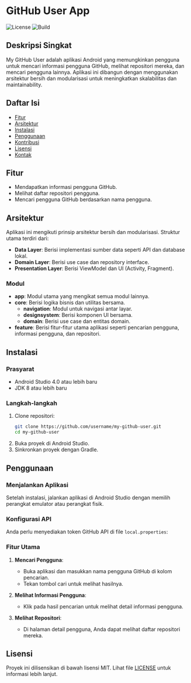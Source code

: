 # GitHub User App

![License](https://img.shields.io/badge/license-MIT-blue.svg)
![Build](https://github.com/username/my-github-user/actions/workflows/build.yml/badge.svg)

## Deskripsi Singkat
My GitHub User adalah aplikasi Android yang memungkinkan pengguna untuk mencari informasi pengguna GitHub, melihat repositori mereka, dan mencari pengguna lainnya. Aplikasi ini dibangun dengan menggunakan arsitektur bersih dan modularisasi untuk meningkatkan skalabilitas dan maintainability.

## Daftar Isi
- [Fitur](#fitur)
- [Arsitektur](#arsitektur)
- [Instalasi](#instalasi)
- [Penggunaan](#penggunaan)
- [Kontribusi](#kontribusi)
- [Lisensi](#lisensi)
- [Kontak](#kontak)

## Fitur
- Mendapatkan informasi pengguna GitHub.
- Melihat daftar repositori pengguna.
- Mencari pengguna GitHub berdasarkan nama pengguna.

## Arsitektur
Aplikasi ini mengikuti prinsip arsitektur bersih dan modularisasi. Struktur utama terdiri dari:
- **Data Layer**: Berisi implementasi sumber data seperti API dan database lokal.
- **Domain Layer**: Berisi use case dan repository interface.
- **Presentation Layer**: Berisi ViewModel dan UI (Activity, Fragment).

### Modul
- **app**: Modul utama yang mengikat semua modul lainnya.
- **core**: Berisi logika bisnis dan utilitas bersama.
  - **navigation**: Modul untuk navigasi antar layar.
  - **designsystem**: Berisi komponen UI bersama.
  - **domain**: Berisi use case dan entitas domain.
- **feature**: Berisi fitur-fitur utama aplikasi seperti pencarian pengguna, informasi pengguna, dan repositori.

## Instalasi
### Prasyarat
- Android Studio 4.0 atau lebih baru
- JDK 8 atau lebih baru

### Langkah-langkah
1. Clone repositori:
    ```sh
    git clone https://github.com/username/my-github-user.git
    cd my-github-user
    ```
2. Buka proyek di Android Studio.
3. Sinkronkan proyek dengan Gradle.

## Penggunaan
### Menjalankan Aplikasi
Setelah instalasi, jalankan aplikasi di Android Studio dengan memilih perangkat emulator atau perangkat fisik.

### Konfigurasi API
Anda perlu menyediakan token GitHub API di file `local.properties`:

### Fitur Utama
1. **Mencari Pengguna**:
   - Buka aplikasi dan masukkan nama pengguna GitHub di kolom pencarian.
   - Tekan tombol cari untuk melihat hasilnya.

2. **Melihat Informasi Pengguna**:
   - Klik pada hasil pencarian untuk melihat detail informasi pengguna.

3. **Melihat Repositori**:
   - Di halaman detail pengguna, Anda dapat melihat daftar repositori mereka.

## Lisensi
Proyek ini dilisensikan di bawah lisensi MIT. Lihat file [LICENSE](LICENSE) untuk informasi lebih lanjut.

